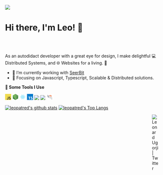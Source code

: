 ![](https://github.com/halfrost/halfrost/blob/master/icons/header_.png)

# Hi there, I'm Leo! [](http) 👋
 

<br />
<br />

As an autodidact developer with a great eye for design, I make delightful 💻 Distributed Systems, and 🌐 Websites for a living. 🌈


<!--
**leotryout/leotryout** is a ✨ _special_ ✨ repository because its `README.md` (this file) appears on your GitHub profile.

Here are some ideas to get you started:

- 🔭 I’m currently working on ...
- 🌱 I’m currently learning ...
- 👯 I’m looking to collaborate on ...
- 🤔 I’m looking for help with ...
- 💬 Ask me about ...
- 📫 How to reach me: ...
- 😄 Pronouns: ...
- ⚡ Fun fact: ...
-->


- 🔭 I’m currently working with [SeerBit](https://www.seerbit.com/)
- 🌱 Focusing on Javascript, Typescript, Scalable & Distributed solutions.

**🚀 Some Tools I Use**  

<code><img height="20" src="https://raw.githubusercontent.com/github/explore/80688e429a7d4ef2fca1e82350fe8e3517d3494d/topics/javascript/javascript.png"></code>
<code><img height="20" src="https://raw.githubusercontent.com/github/explore/80688e429a7d4ef2fca1e82350fe8e3517d3494d/topics/nodejs/nodejs.png"></code> 
<code><img height="20" src="https://raw.githubusercontent.com/github/explore/80688e429a7d4ef2fca1e82350fe8e3517d3494d/topics/react/react.png"></code>
<code><img height="20" src="https://raw.githubusercontent.com/github/explore/80688e429a7d4ef2fca1e82350fe8e3517d3494d/topics/typescript/typescript.png"></code>
<code><img height="20" src="https://camo.githubusercontent.com/b0972dd62bbf6ee0e28ed0ebceb48427a481568caeeb639066b23c754f0c60e5/68747470733a2f2f7777772e6761747362796a732e636f6d2f4761747362792d4d6f6e6f6772616d2e737667"></code> 
<code><img height="20" src="https://greensock.com/uploads/monthly_2020_03/tweenmax.thumb.png.c849c5b56c6752e3f2276b82ee702625.png"></code> 
<code><img height="20" src="https://github.com/ChainSafe/web3.js/blob/1.x/assets/logo/web3js.jpg"></code> 


[![leopatred's github stats](https://github-readme-stats.vercel.app/api?username=leopatred&count_private=true&show_icons=true&theme=dracula)](https://github.com/leopatred/github-readme-stats)
[![leopatred's Top Langs](https://github-readme-stats.vercel.app/api/top-langs/?username=leopatred&langs_count=8&hide=c%2B%2B,c,java&layout=compact&theme=dracula)](https://github.com/leopatred/github-readme-stats)


<!-- 
*NOTE: Top languages does not indicate my skill level or something like that, it's a github metric of which languages i have the most code on github, it's a new feature of [github-readme-stats](https://github.com/anuraghazra/github-readme-stats)* -->

<!-- <a href="https://github.com/leoucon/PageSummarizer">
  <img align="center" src="https://camo.githubusercontent.com/0e107e13ec811dbe70b1768b2cccabb25c2ce44d16a8d9d075d4f25f4788b366/68747470733a2f2f6769746875622d726561646d652d73746174732e76657263656c2e6170702f6170692f70696e2f3f757365726e616d653d616e7572616768617a7261267265706f3d616e7572616768617a72612e6769746875622e696f267468656d653d6275656679" data-canonical-src="https://github-readme-stats.vercel.app/api/pin/?username=leoucon&amp;repo=PageSummarizer&amp;theme=buefy" style="max-width: 100%;">
</a> -->
<a href="https://twitter.com/leopatred" rel="nofollow">
  <img align="right" alt="Leonard Ugorji | Twitter" width="21px" src="https://raw.githubusercontent.com/anuraghazra/anuraghazra/master/assets/twitter.svg" style="max-width: 100%;">
</a>
